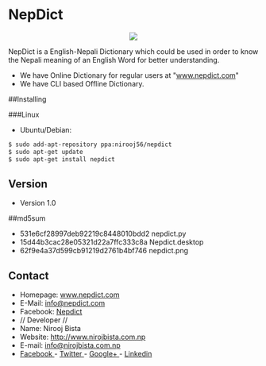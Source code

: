 # NepDict
<p align="center">
<img src="https://github.com/nirooj56/Nepdict/blob/master/nepdict.png">
</p>

NepDict is a English-Nepali Dictionary which could be used in order to know the Nepali meaning of an English Word for better understanding.

* We have Online Dictionary for regular users at "www.nepdict.com"
* We have CLI based Offline Dictionary.

##Installing

###Linux
* Ubuntu/Debian:
```bash
$ sudo add-apt-repository ppa:nirooj56/nepdict
$ sudo apt-get update
$ sudo apt-get install nepdict
```
                  

## Version 
* Version 1.0

##md5sum
* 531e6cf28997deb92219c8448010bdd2  nepdict.py
* 15d44b3cac28e05321d22a7ffc333c8a  Nepdict.desktop
* 62f9e4a37d599cb91219d2761b4bf746  nepdict.png

## Contact

* Homepage: www.nepdict.com
* E-Mail: info@nepdict.com
* Facebook: <a href="http://www.facebook.com/nepdict">Nepdict</a>
* // Developer //
* Name: Nirooj Bista
* Website: http://www.nirojbista.com.np
* E-mail: info@nirojbista.com.np
* <a href="https://www.facebook.com/niroj56"> Facebook </a>   -   <a href="https://www.twitter.com/nirooj56"> Twitter </a>    -   <a href="https://plus.google.com/+bistanirooj"> Google+ </a>   -   <a href="https://www.linkedin.com/in/nirooj56"> Linkedin </a>
